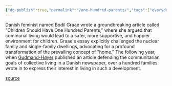 ```yaml
---
{"dg-publish":true,"permalink":"/one-hundred-parents/","tags":["everyday-utopia-what-2000-years-of-wild-experiments-can-teach-us-about-the-good-life"],"created":"","updated":""}
---
```


Danish feminist named Bodil Graae wrote a groundbreaking article called "Children Should Have One Hundred Parents," where she argued that communal living would lead to a safer, more supportive, and happier environment for children. Graae's essay explicitly challenged the nuclear family and single-family dwellings, advocating for a profound transformation of the prevailing concept of "home." The following year, when [Gudmand-Høyer](https://da.wikipedia.org/wiki/Jan_Gudmand-H%C3%B8yer) published an article defending the communitarian goals of collective living in a Danish newspaper, over a hundred families wrote in to express their interest in living in such a development.

[source](https://www.goodreads.com/book/show/62919855-everyday-utopia)